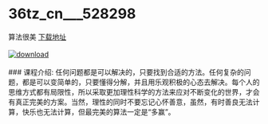 # 36tz_cn___528298
算法很美
[下载地址](http://www.36tz.cn/article/528298 "下载地址")
<br/></br>[![download](http://36tz.cn/muke_img/2019_11_2-300x248.png "下载地址")](http://www.36tz.cn/article/528298 "下载地址")
<br/></br>### 课程介绍:
任何问题都是可以解决的，只要找到合适的方法。任何复杂的问题，都是可以变简单的，只要懂得分解，并且用乐观积极的心态去解决。每个人的思维方式都有局限性，所以采取更加理性科学的方法来应对不断变化的世界，才会有真正完美的方案。当然，理性的同时不要忘记心怀善意，虽然，有时善良无法计算，快乐也无法计算，但最完美的算法一定是“多赢”。


 

